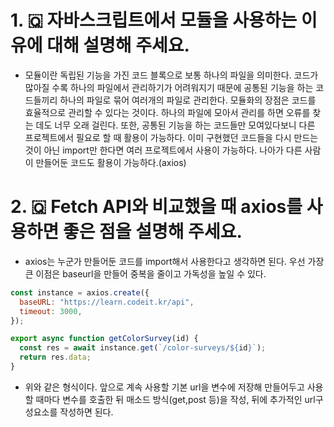 # 1. 🇶 자바스크립트에서 모듈을 사용하는 이유에 대해 설명해 주세요.

- 모듈이란 독립된 기능을 가진 코드 블록으로 보통 하나의 파일을 의미한다. 코드가 많아질 수록 하나의 파일에서 관리하기가 어려워지기 때문에 공통된 기능을 하는 코드들끼리 하나의 파일로 묶어 여러개의 파일로 관리한다. 모듈화의 장점은 코드를 효율적으로 관리할 수 있다는 것이다. 하나의 파일에 모아서 관리를 하면 오류를 찾는 데도 너무 오래 걸린다. 또한, 공통된 기능을 하는 코드들만 모여있다보니 다른 프로젝트에서 필요로 할 때 활용이 가능하다. 이미 구현했던 코드들을 다시 만드는 것이 아닌 import만 한다면 여러 프로젝트에서 사용이 가능하다. 나아가 다른 사람이 만들어둔 코드도 활용이 가능하다.(axios)

# 2. 🇶 Fetch API와 비교했을 때 axios를 사용하면 좋은 점을 설명해 주세요.

- axios는 누군가 만들어둔 코드를 import해서 사용한다고 생각하면 된다. 우선 가장 큰 이점은 baseurl을 만들어 중복을 줄이고 가독성을 높일 수 있다.

```javascript
const instance = axios.create({
  baseURL: "https://learn.codeit.kr/api",
  timeout: 3000,
});

export async function getColorSurvey(id) {
  const res = await instance.get(`/color-surveys/${id}`);
  return res.data;
}
```

- 위와 같은 형식이다. 앞으로 계속 사용할 기본 url을 변수에 저장해 만들어두고 사용할 때마다 변수를 호출한 뒤 매소드 방식(get,post 등)을 작성, 뒤에 추가적인 url구성요소를 작성하면 된다.
